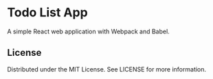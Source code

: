 # Todo List App

A simple React web application with Webpack and Babel.

## License

Distributed under the MIT License. See LICENSE for more information.
